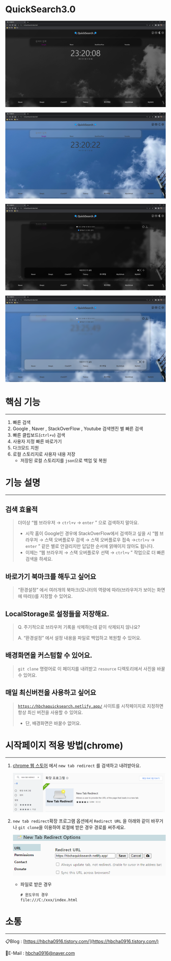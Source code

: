 # QuickSearch3.0

![Untitled](QuickSearch3%200%20fc73fb7789554ed8a07973a596b051ce/Untitled.png)

![Untitled](QuickSearch3%200%20fc73fb7789554ed8a07973a596b051ce/Untitled%201.png)

![Untitled](QuickSearch3%200%20fc73fb7789554ed8a07973a596b051ce/Untitled%202.png)

![Untitled](QuickSearch3%200%20fc73fb7789554ed8a07973a596b051ce/Untitled%203.png)

# 핵심 기능
---

1. 빠른 검색
2. Google , Naver , StackOverFlow , Youtube 검색엔진 별 빠른 검색
3. 빠른 클립보드(`ctrl+v`) 검색
4. 사용자 지정 빠른 바로가기
5. 다크모드 지원
6. 로컬 스토리지로 사용자 내용 저장
    - 저장된 로컬 스토리지를 `json`으로 백업 및 복원

# 기능 설명
---

## 검색 효율적

> 더이상 “웹 브라우저 → `ctrl+v` → `enter` ” 으로 검색하지 말아요.
> 
> - 시작 홈이 Google인 경우에 StackOverFlow에서 검색하고 싶을 시 “웹 브라우저 → 스택 오버플로우 검색 → 스택 오버플로우 접속 →`ctrl+v` → `enter` ” 같은 별로 안걸리지만 답답한 순서에 얽매이지 않아도 됩니다.
> - 이제는 “웹 브라우저 → 스택 오버플로우 선택 → `ctrl+v` ” 작업으로 더 빠른 검색을 하세요.

## 바로가기 북마크를 해두고 싶어요

> “환경설정” 에서 여러개의 북마크(모니터의 역량에 따라(브라우저가 보이는 화면에 따라))를 지정할 수 있어요.
> 

## LocalStorage로 설정들을 저장해요.

> Q. 주기적으로 브라우저 기록을 삭제하는데 같이 삭제되지 않나요?
> 
> 
> A. “환경설정” 에서 설정 내용을 파일로 백업하고 복원할 수 있어요.
> 

## 배경화면을 커스텀할 수 있어요.

> `git clone` 명령어로 이 페이지를 내려받고 `resource` 디렉토리에서 사진을 바꿀 수 있어요.
> 

## 매일 최신버전을 사용하고 싶어요

> [`https://hbchaquicksearch.netlify.app/`](https://hbchaquicksearch.netlify.app/) 사이트를 시작페이지로 지정하면 항상 최신 버전을 사용할 수 있어요.
> 
> - 단, 배경화면은 바꿀수 없어요.

# 시작페이지 적용 방법(chrome)
---

1. [chrome 웹 스토어](https://chrome.google.com/webstore/search/new%20tab%20redirect?hl=ko) 에서 `new tab redirect` 를 검색하고 내려받아요.
    
    ![Untitled](QuickSearch3%200%20fc73fb7789554ed8a07973a596b051ce/Untitled%204.png)
    
2. `new tab redirect`확장 프로그램 옵션에서 `Redirect URL` 을 아래와 같이 바꾸거나 `git clone`을 이용하여 로컬에 받은 경우 경로를 써주세요.
    
    ![Untitled](QuickSearch3%200%20fc73fb7789554ed8a07973a596b051ce/Untitled%205.png)
    
    - 파일로 받은 경우
        
        ```
        # 윈도우의 경우 
        file:///C:/xxx/index.html
        ```
        

# 소통
---

📋Blog : [https://hbcha0916.tistory.com/](https://hbcha0916.tistory.com/)

📧E-Mail : [hbcha0916@naver.com](mailto:hbcha0916@naver.com)
